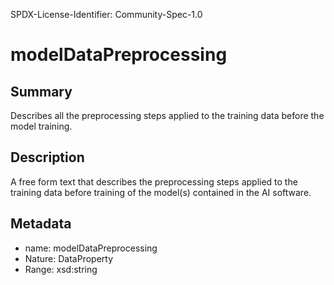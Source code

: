 SPDX-License-Identifier: Community-Spec-1.0

# modelDataPreprocessing

## Summary

Describes all the preprocessing steps applied to the training data before the model training.

## Description

A free form text that describes the preprocessing steps
applied to the training data before training of the model(s) contained in the AI software.

## Metadata

- name: modelDataPreprocessing
- Nature: DataProperty
- Range: xsd:string
